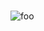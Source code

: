 <h1></h1>
<div>
  <p> <img src="https://c4.wallpaperflare.com/wallpaper/39/346/426/digital-art-men-city-futuristic-night-hd-wallpaper-preview.jpg" alt="foo" title="title" /></p>
</div>




